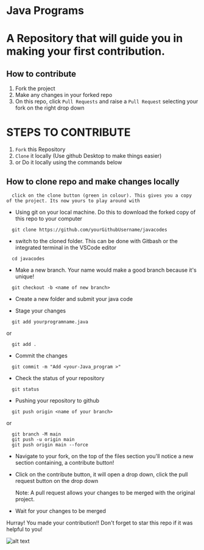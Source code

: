 # Java Programs 
# A Repository that will guide you in making your first contribution.


## How to contribute

1. Fork the project
2. Make any changes in your forked repo
3. On this repo, click `Pull Requests` and raise a `Pull Request` selecting your fork on the right drop down

# STEPS TO CONTRIBUTE

1. `Fork` this Repository 
2. `Clone` it locally (Use github Desktop to make things easier)
3.  or Do it locally using the commands below 


## How to clone repo and make changes locally

```
  click on the clone button (green in colour). This gives you a copy of the project. Its now yours to play around with
```

- Using git on your local machine. Do this to download the forked copy of this repo to your computer

```
  git clone https://github.com/yourGithubUsername/javacodes
```

- switch to the cloned folder. This can be done with Gitbash or the integrated terminal in the VSCode editor

```
  cd javacodes
```

- Make a new branch. Your name would make a good branch because it's unique!

```
  git checkout -b <name of new branch>
```
- Create a new folder and submit your java code

- Stage your changes

```
  git add yourprogramname.java
```

or

```
  git add .
```

- Commit the changes

```
  git commit -m "Add <your-Java_program >"
```

- Check the status of your repository

```
  git status
```

- Pushing your repository to github

```
  git push origin <name of your branch>
```

or

```
  git branch -M main
  git push -u origin main
  git push origin main --force
```

- Navigate to your fork, on the top of the files section you'll notice a new section containing, a contribute button!
- Click on the contribute button, it will open a drop down, click the pull request button on the drop down
  
  Note: A pull request allows your changes to be merged with the original project.

- Wait for your changes to be merged



Hurray! You made your contribution!!
Don't forget to star this repo if it was helpful to you!

![alt text](https://github.com/sujana-kamasany/javacodes/blob/main/assets/Start%20your%20first%20CONTRIBUTION.png)
